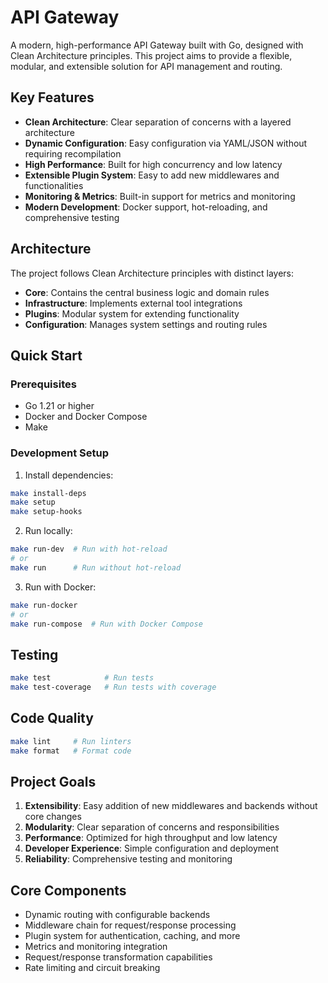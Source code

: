 # API Gateway

A modern, high-performance API Gateway built with Go, designed with Clean Architecture principles. This project aims to provide a flexible, modular, and extensible solution for API management and routing.

## Key Features

- **Clean Architecture**: Clear separation of concerns with a layered architecture
- **Dynamic Configuration**: Easy configuration via YAML/JSON without requiring recompilation
- **High Performance**: Built for high concurrency and low latency
- **Extensible Plugin System**: Easy to add new middlewares and functionalities
- **Monitoring & Metrics**: Built-in support for metrics and monitoring
- **Modern Development**: Docker support, hot-reloading, and comprehensive testing

## Architecture

The project follows Clean Architecture principles with distinct layers:

- **Core**: Contains the central business logic and domain rules
- **Infrastructure**: Implements external tool integrations
- **Plugins**: Modular system for extending functionality
- **Configuration**: Manages system settings and routing rules

## Quick Start

### Prerequisites

- Go 1.21 or higher
- Docker and Docker Compose
- Make

### Development Setup

1. Install dependencies:
```bash
make install-deps
make setup
make setup-hooks
```

2. Run locally:
```bash
make run-dev  # Run with hot-reload
# or
make run      # Run without hot-reload
```

3. Run with Docker:
```bash
make run-docker
# or
make run-compose  # Run with Docker Compose
```

## Testing

```bash
make test            # Run tests
make test-coverage   # Run tests with coverage
```

## Code Quality

```bash
make lint     # Run linters
make format   # Format code
```


## Project Goals

1. **Extensibility**: Easy addition of new middlewares and backends without core changes
2. **Modularity**: Clear separation of concerns and responsibilities
3. **Performance**: Optimized for high throughput and low latency
4. **Developer Experience**: Simple configuration and deployment
5. **Reliability**: Comprehensive testing and monitoring

## Core Components

- Dynamic routing with configurable backends
- Middleware chain for request/response processing
- Plugin system for authentication, caching, and more
- Metrics and monitoring integration
- Request/response transformation capabilities
- Rate limiting and circuit breaking
